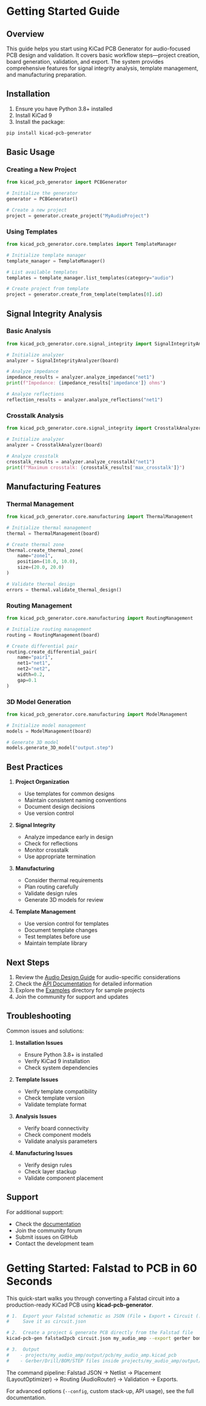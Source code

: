 # Getting Started Guide

## Overview

This guide helps you start using KiCad PCB Generator for audio-focused PCB design and validation.  It covers basic workflow steps—project creation, board generation, validation, and export. The system provides comprehensive features for signal integrity analysis, template management, and manufacturing preparation.

## Installation

1. Ensure you have Python 3.8+ installed
2. Install KiCad 9
3. Install the package:
```bash
pip install kicad-pcb-generator
```

## Basic Usage

### Creating a New Project

```python
from kicad_pcb_generator import PCBGenerator

# Initialize the generator
generator = PCBGenerator()

# Create a new project
project = generator.create_project("MyAudioProject")
```

### Using Templates

```python
from kicad_pcb_generator.core.templates import TemplateManager

# Initialize template manager
template_manager = TemplateManager()

# List available templates
templates = template_manager.list_templates(category="audio")

# Create project from template
project = generator.create_from_template(templates[0].id)
```

## Signal Integrity Analysis

### Basic Analysis

```python
from kicad_pcb_generator.core.signal_integrity import SignalIntegrityAnalyzer

# Initialize analyzer
analyzer = SignalIntegrityAnalyzer(board)

# Analyze impedance
impedance_results = analyzer.analyze_impedance("net1")
print(f"Impedance: {impedance_results['impedance']} ohms")

# Analyze reflections
reflection_results = analyzer.analyze_reflections("net1")
```

### Crosstalk Analysis

```python
from kicad_pcb_generator.core.signal_integrity import CrosstalkAnalyzer

# Initialize analyzer
analyzer = CrosstalkAnalyzer(board)

# Analyze crosstalk
crosstalk_results = analyzer.analyze_crosstalk("net1")
print(f"Maximum crosstalk: {crosstalk_results['max_crosstalk']}")
```

## Manufacturing Features

### Thermal Management

```python
from kicad_pcb_generator.core.manufacturing import ThermalManagement

# Initialize thermal management
thermal = ThermalManagement(board)

# Create thermal zone
thermal.create_thermal_zone(
    name="zone1",
    position=(10.0, 10.0),
    size=(20.0, 20.0)
)

# Validate thermal design
errors = thermal.validate_thermal_design()
```

### Routing Management

```python
from kicad_pcb_generator.core.manufacturing import RoutingManagement

# Initialize routing management
routing = RoutingManagement(board)

# Create differential pair
routing.create_differential_pair(
    name="pair1",
    net1="net1",
    net2="net2",
    width=0.2,
    gap=0.1
)
```

### 3D Model Generation

```python
from kicad_pcb_generator.core.manufacturing import ModelManagement

# Initialize model management
models = ModelManagement(board)

# Generate 3D model
models.generate_3D_model("output.step")
```

## Best Practices

1. **Project Organization**
   - Use templates for common designs
   - Maintain consistent naming conventions
   - Document design decisions
   - Use version control

2. **Signal Integrity**
   - Analyze impedance early in design
   - Check for reflections
   - Monitor crosstalk
   - Use appropriate termination

3. **Manufacturing**
   - Consider thermal requirements
   - Plan routing carefully
   - Validate design rules
   - Generate 3D models for review

4. **Template Management**
   - Use version control for templates
   - Document template changes
   - Test templates before use
   - Maintain template library

## Next Steps

1. Review the [Audio Design Guide](audio_design_guide.md) for audio-specific considerations
2. Check the [API Documentation](../api/) for detailed information
3. Explore the [Examples](../examples/) directory for sample projects
4. Join the community for support and updates

## Troubleshooting

Common issues and solutions:

1. **Installation Issues**
   - Ensure Python 3.8+ is installed
   - Verify KiCad 9 installation
   - Check system dependencies

2. **Template Issues**
   - Verify template compatibility
   - Check template version
   - Validate template format

3. **Analysis Issues**
   - Verify board connectivity
   - Check component models
   - Validate analysis parameters

4. **Manufacturing Issues**
   - Verify design rules
   - Check layer stackup
   - Validate component placement

## Support

For additional support:
- Check the [documentation](../)
- Join the community forum
- Submit issues on GitHub
- Contact the development team

# Getting Started: Falstad to PCB in 60 Seconds

This quick-start walks you through converting a Falstad circuit into a production-ready KiCad PCB using **kicad-pcb-generator**.

```bash
# 1.  Export your Falstad schematic as JSON (File ▸ Export ▸ Circuit (.json))
#     Save it as circuit.json

# 2.  Create a project & generate PCB directly from the Falstad file
kicad-pcb-gen falstad2pcb circuit.json my_audio_amp --export gerber bom step

# 3.  Output
#    - projects/my_audio_amp/output/pcb/my_audio_amp.kicad_pcb
#    - Gerber/Drill/BOM/STEP files inside projects/my_audio_amp/output/exports/
```

The command pipeline:
Falstad JSON → Netlist → Placement (LayoutOptimizer) → Routing (AudioRouter) → Validation → Exports.

For advanced options (`--config`, custom stack-up, API usage), see the full documentation. 